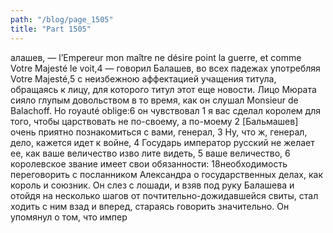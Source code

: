 ```yaml
---
path: "/blog/page_1505"
title: "Part 1505"
---
```


алашев, — l’Empereur mon maître ne désire point la guerre, et comme Votre Majesté le voit,4 — говорил Балашев, во всех падежах употребляя Votre Majesté,5 с неизбежною аффектацией учащения титула, обращаясь к лицу, для которого титул этот еще новости.
Лицо Мюрата сияло глупым довольством в то время, как он слушал Monsieur de Balachoff. Но royauté oblige:6 он чувствовал 1 я вас сделал королем для того, чтобы царствовать не по-своему, а по-моему
2 [Бальмашев] очень приятно познакомиться с вами, генерал,
3 Ну, что ж, генерал, дело, кажется идет к войне,
4 Государь император русский не желает ее, как ваше величество изво
лите видеть,
5 ваше величество,
6 королевское звание имеет свои обязанности:
18необходимость переговорить с посланником Александра о государственных делах, как король и союзник. Он слез с лошади, и взяв под руку Балашева и отойдя на несколько шагов от почтительно-дожидавшейся свиты, стал ходить с ним взад и вперед, стараясь говорить значительно. Он упомянул о том, что импер
